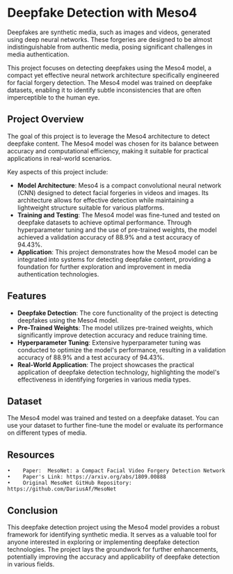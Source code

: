 # Deepfake Detection with Meso4

Deepfakes are synthetic media, such as images and videos, generated using deep neural networks. These forgeries are designed to be almost indistinguishable from authentic media, posing significant challenges in media authentication.

This project focuses on detecting deepfakes using the Meso4 model, a compact yet effective neural network architecture specifically engineered for facial forgery detection. The Meso4 model was trained on deepfake datasets, enabling it to identify subtle inconsistencies that are often imperceptible to the human eye.

## Project Overview

The goal of this project is to leverage the Meso4 architecture to detect deepfake content. The Meso4 model was chosen for its balance between accuracy and computational efficiency, making it suitable for practical applications in real-world scenarios.

Key aspects of this project include:
- **Model Architecture**: Meso4 is a compact convolutional neural network (CNN) designed to detect facial forgeries in videos and images. Its architecture allows for effective detection while maintaining a lightweight structure suitable for various platforms.
- **Training and Testing**: The Meso4 model was fine-tuned and tested on deepfake datasets to achieve optimal performance. Through hyperparameter tuning and the use of pre-trained weights, the model achieved a validation accuracy of 88.9% and a test accuracy of 94.43%.
- **Application**: This project demonstrates how the Meso4 model can be integrated into systems for detecting deepfake content, providing a foundation for further exploration and improvement in media authentication technologies.

## Features

- **Deepfake Detection**: The core functionality of the project is detecting deepfakes using the Meso4 model.
- **Pre-Trained Weights**: The model utilizes pre-trained weights, which significantly improve detection accuracy and reduce training time.
- **Hyperparameter Tuning**: Extensive hyperparameter tuning was conducted to optimize the model's performance, resulting in a validation accuracy of 88.9% and a test accuracy of 94.43%.
- **Real-World Application**: The project showcases the practical application of deepfake detection technology, highlighting the model's effectiveness in identifying forgeries in various media types.

## Dataset

The Meso4 model was trained and tested on a deepfake dataset. You can use your dataset to further fine-tune the model or evaluate its performance on different types of media.

## Resources

    •    Paper:  MesoNet: a Compact Facial Video Forgery Detection Network
    •    Paper's Link: https://arxiv.org/abs/1809.00888
    •    Original MesoNet GitHub Repository: https://github.com/DariusAf/MesoNet
    
## Conclusion

This deepfake detection project using the Meso4 model provides a robust framework for identifying synthetic media. It serves as a valuable tool for anyone interested in exploring or implementing deepfake detection technologies. The project lays the groundwork for further enhancements, potentially improving the accuracy and applicability of deepfake detection in various fields.
